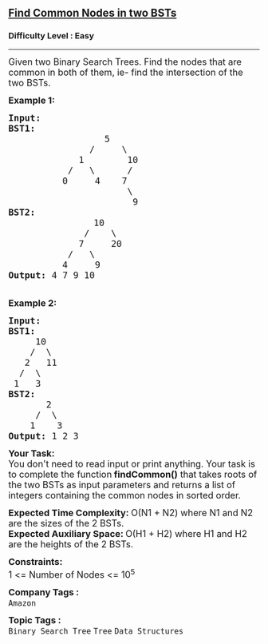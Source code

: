 <h2><a href="https://practice.geeksforgeeks.org/problems/print-common-nodes-in-bst/1">Find Common Nodes in two BSTs</a></h2><h3>Difficulty Level : Easy</h3><hr><div class="problems_problem_content__Xm_eO"><p><span style="font-size:18px">Given two Binary Search Trees. Find&nbsp;the&nbsp;nodes that are common in both of them, ie-&nbsp;find the intersection of the two BSTs.</span></p>

<p><span style="font-size:18px"><strong>Example 1:</strong></span></p>

<pre><span style="font-size:18px"><strong>Input:
</strong></span><strong><span style="font-size:18px">BST1:
</span></strong> <span style="font-size:18px">&nbsp; &nbsp; &nbsp; &nbsp; &nbsp; &nbsp;&nbsp;&nbsp; &nbsp; &nbsp;5
 &nbsp;&nbsp; &nbsp; &nbsp; &nbsp; &nbsp; &nbsp; &nbsp;/ &nbsp; &nbsp; \
 &nbsp;&nbsp; &nbsp; &nbsp; &nbsp; &nbsp; &nbsp;1 &nbsp; &nbsp; &nbsp;  10
 &nbsp;&nbsp; &nbsp; &nbsp; &nbsp; &nbsp;/ &nbsp; \ &nbsp; &nbsp;  /
 &nbsp;&nbsp; &nbsp; &nbsp; &nbsp; 0 &nbsp; &nbsp; 4&nbsp;&nbsp;&nbsp; 7
 &nbsp; &nbsp; &nbsp; &nbsp; &nbsp; &nbsp; &nbsp; &nbsp; &nbsp; &nbsp;  \
 &nbsp; &nbsp; &nbsp; &nbsp; &nbsp; &nbsp; &nbsp; &nbsp; &nbsp; &nbsp; &nbsp;&nbsp;9
</span><strong><span style="font-size:18px">BST2:
</span></strong> <span style="font-size:18px">&nbsp; &nbsp; &nbsp; &nbsp; &nbsp; &nbsp; &nbsp;&nbsp; 10 
&nbsp;&nbsp; &nbsp; &nbsp; &nbsp; &nbsp; &nbsp;  / &nbsp; &nbsp;\
 &nbsp;&nbsp; &nbsp; &nbsp; &nbsp; &nbsp; &nbsp;7&nbsp; &nbsp; &nbsp;20
 &nbsp;&nbsp; &nbsp; &nbsp; &nbsp; &nbsp;/ &nbsp; \ 
&nbsp;&nbsp; &nbsp; &nbsp; &nbsp;  4&nbsp; &nbsp; &nbsp;9
<strong>Output: </strong>4 7 9 10<strong>

</strong></span></pre>

<p><span style="font-size:18px"><strong>Example 2:</strong></span></p>

<pre><span style="font-size:18px"><strong>Input:
BST1:
</strong>&nbsp;    10
&nbsp;   /  \
&nbsp;  2   11
&nbsp; /  \
&nbsp;1   3
<strong>BST2:
</strong>&nbsp;      2
&nbsp;    /  \
&nbsp;   1    3
<strong>Output: </strong>1 2 3
</span></pre>

<p><strong><span style="font-size:18px">Your Task:</span></strong><br>
<span style="font-size:18px">You don't need to read input or print anything. Your task is to complete the function</span><span style="font-size:18px"><strong>&nbsp;findCommon()</strong> that takes roots of the two&nbsp;BSTs as input parameters and returns a list of integers&nbsp;containing the common nodes in&nbsp;sorted order.&nbsp;</span></p>

<p><span style="font-size:18px"><strong>Expected Time Complexity:&nbsp;</strong>O(N1 + N2) where N1 and N2 are the sizes of the 2 BSTs.<br>
<strong>Expected Auxiliary Space:&nbsp;</strong>O(H1 + H2) where H1 and H2 are the heights of the 2 BSTs.</span></p>

<p><span style="font-size:18px"><strong>Constraints:</strong><br>
1 &lt;= Number of Nodes &lt;= 10<sup>5</sup></span></p>
</div><p><span style=font-size:18px><strong>Company Tags : </strong><br><code>Amazon</code>&nbsp;<br><p><span style=font-size:18px><strong>Topic Tags : </strong><br><code>Binary Search Tree</code>&nbsp;<code>Tree</code>&nbsp;<code>Data Structures</code>&nbsp;